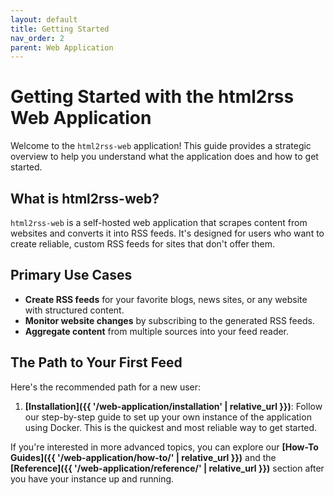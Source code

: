 ```yaml
---
layout: default
title: Getting Started
nav_order: 2
parent: Web Application
---
```


# Getting Started with the html2rss Web Application

Welcome to the `html2rss-web` application! This guide provides a strategic overview to help you understand what the application does and how to get started.

## What is html2rss-web?

`html2rss-web` is a self-hosted web application that scrapes content from websites and converts it into RSS feeds. It's designed for users who want to create reliable, custom RSS feeds for sites that don't offer them.

## Primary Use Cases

- **Create RSS feeds** for your favorite blogs, news sites, or any website with structured content.
- **Monitor website changes** by subscribing to the generated RSS feeds.
- **Aggregate content** from multiple sources into your feed reader.

## The Path to Your First Feed

Here's the recommended path for a new user:

1.  **[Installation]({{ '/web-application/installation' | relative_url }})**: Follow our step-by-step guide to set up your own instance of the application using Docker. This is the quickest and most reliable way to get started.

If you're interested in more advanced topics, you can explore our **[How-To Guides]({{ '/web-application/how-to/' | relative_url }})** and the **[Reference]({{ '/web-application/reference/' | relative_url }})** section after you have your instance up and running.
